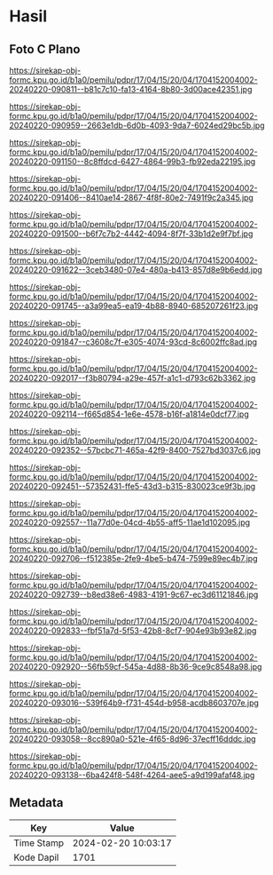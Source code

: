 # Hasil

## Foto C Plano

https://sirekap-obj-formc.kpu.go.id/b1a0/pemilu/pdpr/17/04/15/20/04/1704152004002-20240220-090811--b81c7c10-fa13-4164-8b80-3d00ace42351.jpg

https://sirekap-obj-formc.kpu.go.id/b1a0/pemilu/pdpr/17/04/15/20/04/1704152004002-20240220-090959--2663e1db-6d0b-4093-9da7-6024ed29bc5b.jpg

https://sirekap-obj-formc.kpu.go.id/b1a0/pemilu/pdpr/17/04/15/20/04/1704152004002-20240220-091150--8c8ffdcd-6427-4864-99b3-fb92eda22195.jpg

https://sirekap-obj-formc.kpu.go.id/b1a0/pemilu/pdpr/17/04/15/20/04/1704152004002-20240220-091406--8410ae14-2867-4f8f-80e2-7491f9c2a345.jpg

https://sirekap-obj-formc.kpu.go.id/b1a0/pemilu/pdpr/17/04/15/20/04/1704152004002-20240220-091500--b6f7c7b2-4442-4094-8f7f-33b1d2e9f7bf.jpg

https://sirekap-obj-formc.kpu.go.id/b1a0/pemilu/pdpr/17/04/15/20/04/1704152004002-20240220-091622--3ceb3480-07e4-480a-b413-857d8e9b6edd.jpg

https://sirekap-obj-formc.kpu.go.id/b1a0/pemilu/pdpr/17/04/15/20/04/1704152004002-20240220-091745--a3a99ea5-ea19-4b88-8940-685207261f23.jpg

https://sirekap-obj-formc.kpu.go.id/b1a0/pemilu/pdpr/17/04/15/20/04/1704152004002-20240220-091847--c3608c7f-e305-4074-93cd-8c6002ffc8ad.jpg

https://sirekap-obj-formc.kpu.go.id/b1a0/pemilu/pdpr/17/04/15/20/04/1704152004002-20240220-092017--f3b80794-a29e-457f-a1c1-d793c62b3362.jpg

https://sirekap-obj-formc.kpu.go.id/b1a0/pemilu/pdpr/17/04/15/20/04/1704152004002-20240220-092114--f665d854-1e6e-4578-b16f-a1814e0dcf77.jpg

https://sirekap-obj-formc.kpu.go.id/b1a0/pemilu/pdpr/17/04/15/20/04/1704152004002-20240220-092352--57bcbc71-465a-42f9-8400-7527bd3037c6.jpg

https://sirekap-obj-formc.kpu.go.id/b1a0/pemilu/pdpr/17/04/15/20/04/1704152004002-20240220-092451--57352431-ffe5-43d3-b315-830023ce9f3b.jpg

https://sirekap-obj-formc.kpu.go.id/b1a0/pemilu/pdpr/17/04/15/20/04/1704152004002-20240220-092557--11a77d0e-04cd-4b55-aff5-11ae1d102095.jpg

https://sirekap-obj-formc.kpu.go.id/b1a0/pemilu/pdpr/17/04/15/20/04/1704152004002-20240220-092706--f512385e-2fe9-4be5-b474-7599e89ec4b7.jpg

https://sirekap-obj-formc.kpu.go.id/b1a0/pemilu/pdpr/17/04/15/20/04/1704152004002-20240220-092739--b8ed38e6-4983-4191-9c67-ec3d61121846.jpg

https://sirekap-obj-formc.kpu.go.id/b1a0/pemilu/pdpr/17/04/15/20/04/1704152004002-20240220-092833--fbf51a7d-5f53-42b8-8cf7-904e93b93e82.jpg

https://sirekap-obj-formc.kpu.go.id/b1a0/pemilu/pdpr/17/04/15/20/04/1704152004002-20240220-092920--56fb59cf-545a-4d88-8b36-9ce9c8548a98.jpg

https://sirekap-obj-formc.kpu.go.id/b1a0/pemilu/pdpr/17/04/15/20/04/1704152004002-20240220-093016--539f64b9-f731-454d-b958-acdb8603707e.jpg

https://sirekap-obj-formc.kpu.go.id/b1a0/pemilu/pdpr/17/04/15/20/04/1704152004002-20240220-093058--8cc890a0-521e-4f65-8d96-37ecff16dddc.jpg

https://sirekap-obj-formc.kpu.go.id/b1a0/pemilu/pdpr/17/04/15/20/04/1704152004002-20240220-093138--6ba424f8-548f-4264-aee5-a9d199afaf48.jpg


## Metadata

| Key        | Value               |
| ---------- | ------------------- |
| Time Stamp | 2024-02-20 10:03:17 |
| Kode Dapil | 1701                |



